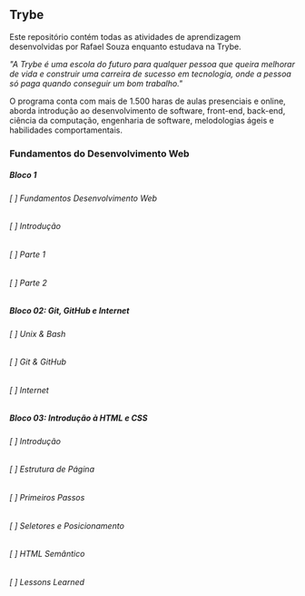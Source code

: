 ## Trybe
  
Este repositório contém todas as atividades de aprendizagem desenvolvidas por Rafael Souza enquanto estudava
na Trybe.

*"A Trybe é uma escola do futuro para qualquer pessoa que queira melhorar de vida e construir uma carreira de*
*sucesso em tecnologia, onde a pessoa só paga quando conseguir um bom trabalho."*

O programa conta com mais de 1.500 haras de aulas presenciais e online, aborda introdução ao desenvolvimento de
software, front-end, back-end, ciência da computação, engenharia de software, melodologias ágeis e habilidades
comportamentais. 

### Fundamentos do Desenvolvimento Web

##### Bloco 1
###### [ ] Fundamentos Desenvolvimento Web
###### [ ] Introdução
###### [ ] Parte 1
###### [ ] Parte 2

##### Bloco 02: Git, GitHub e Internet
###### [ ] Unix & Bash
###### [ ] Git & GitHub
###### [ ] Internet

##### Bloco 03: Introdução à HTML e CSS
###### [ ] Introdução
###### [ ] Estrutura de Página
###### [ ] Primeiros Passos
###### [ ] Seletores e Posicionamento
###### [ ] HTML Semântico
###### [ ] Lessons Learned
